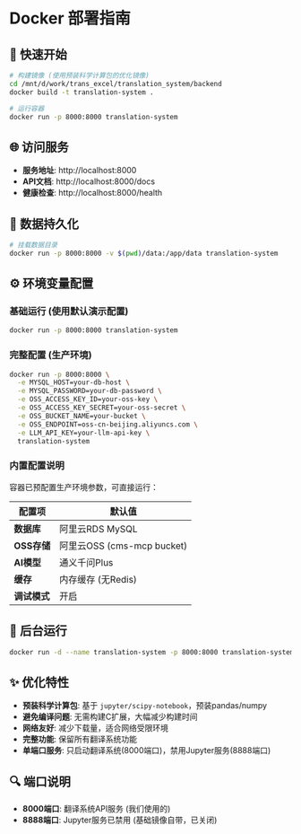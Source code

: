 # Docker 部署指南

## 🚀 快速开始

```bash
# 构建镜像 (使用预装科学计算包的优化镜像)
cd /mnt/d/work/trans_excel/translation_system/backend
docker build -t translation-system .

# 运行容器
docker run -p 8000:8000 translation-system
```

## 🌐 访问服务

- **服务地址**: http://localhost:8000
- **API文档**: http://localhost:8000/docs
- **健康检查**: http://localhost:8000/health

## 💾 数据持久化

```bash
# 挂载数据目录
docker run -p 8000:8000 -v $(pwd)/data:/app/data translation-system
```

## ⚙️ 环境变量配置

### 基础运行 (使用默认演示配置)
```bash
docker run -p 8000:8000 translation-system
```

### 完整配置 (生产环境)
```bash
docker run -p 8000:8000 \
  -e MYSQL_HOST=your-db-host \
  -e MYSQL_PASSWORD=your-db-password \
  -e OSS_ACCESS_KEY_ID=your-oss-key \
  -e OSS_ACCESS_KEY_SECRET=your-oss-secret \
  -e OSS_BUCKET_NAME=your-bucket \
  -e OSS_ENDPOINT=oss-cn-beijing.aliyuncs.com \
  -e LLM_API_KEY=your-llm-api-key \
  translation-system
```

### 内置配置说明

容器已预配置生产环境参数，可直接运行：

| 配置项 | 默认值 |
|--------|--------|
| **数据库** | 阿里云RDS MySQL |
| **OSS存储** | 阿里云OSS (cms-mcp bucket) |
| **AI模型** | 通义千问Plus |
| **缓存** | 内存缓存 (无Redis) |
| **调试模式** | 开启 |

## 🔄 后台运行

```bash
docker run -d --name translation-system -p 8000:8000 translation-system
```

## ✨ 优化特性

- **预装科学计算包**: 基于 `jupyter/scipy-notebook`，预装pandas/numpy
- **避免编译问题**: 无需构建C扩展，大幅减少构建时间
- **网络友好**: 减少下载量，适合网络受限环境
- **完整功能**: 保留所有翻译系统功能
- **单端口服务**: 只启动翻译系统(8000端口)，禁用Jupyter服务(8888端口)

## 🔍 端口说明

- **8000端口**: 翻译系统API服务 (我们使用的)
- **8888端口**: Jupyter服务已禁用 (基础镜像自带，已关闭)